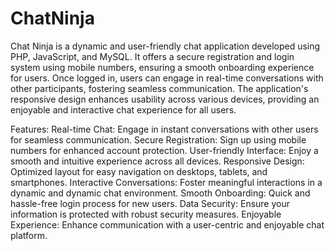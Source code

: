 # ChatNinja

Chat Ninja is a dynamic and user-friendly chat application developed using PHP, JavaScript, and MySQL. It offers a secure registration and login system using mobile numbers, ensuring a smooth onboarding experience for users. Once logged in, users can engage in real-time conversations with other participants, fostering seamless communication. The application's responsive design enhances usability across various devices, providing an enjoyable and interactive chat experience for all users.

Features:
Real-time Chat: Engage in instant conversations with other users for seamless communication.
Secure Registration: Sign up using mobile numbers for enhanced account protection.
User-friendly Interface: Enjoy a smooth and intuitive experience across all devices.
Responsive Design: Optimized layout for easy navigation on desktops, tablets, and smartphones.
Interactive Conversations: Foster meaningful interactions in a dynamic and dynamic chat environment.
Smooth Onboarding: Quick and hassle-free login process for new users.
Data Security: Ensure your information is protected with robust security measures.
Enjoyable Experience: Enhance communication with a user-centric and enjoyable chat platform.
